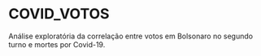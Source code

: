 # COVID_VOTOS
Análise exploratória da correlação entre votos em Bolsonaro no segundo turno e mortes por Covid-19.
